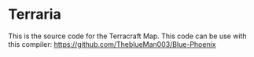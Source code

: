 # Terraria
This is the source code for the Terracraft Map. This code can be use with this compiler: https://github.com/TheblueMan003/Blue-Phoenix
